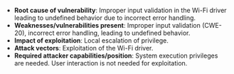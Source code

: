 - **Root cause of vulnerability**: Improper input validation in the Wi-Fi driver leading to undefined behavior due to incorrect error handling.
- **Weaknesses/vulnerabilities present**: Improper input validation (CWE-20), incorrect error handling, leading to undefined behavior.
- **Impact of exploitation**: Local escalation of privilege.
- **Attack vectors**: Exploitation of the Wi-Fi driver.
- **Required attacker capabilities/position**: System execution privileges are needed. User interaction is not needed for exploitation.